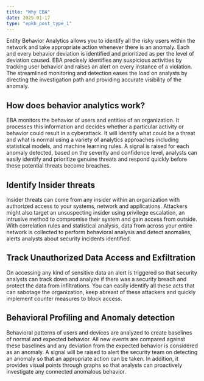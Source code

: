 ```yaml
---
title: "Why EBA"
date: 2025-01-17
type: "epkb_post_type_1"
---
```


Entity Behavior Analytics allows you to identify all the risky users within the network and take appropriate action whenever there is an anomaly. Each and every behavior deviation is identified and prioritized as per the level of deviation caused. EBA precisely identifies any suspicious activities by tracking user behavior and raises an alert on every instance of a violation. The streamlined monitoring and detection eases the load on analysts by directing the investigation path and providing accurate visibility of the anomaly.

## **How does behavior analytics work?**  
  

EBA monitors the behavior of users and entities of an organization. It processes this information and decides whether a particular activity or behavior could result in a cyberattack. It will identify what could be a threat and what is normal using a variety of analytics approaches including statistical models, and machine learning rules. A signal is raised for each anomaly detected, based on the severity and confidence level, analysts can easily identify and prioritize genuine threats and respond quickly before these potential threats become breaches.

## **Identify Insider threats**  
  

Insider threats can come from any insider within an organization with authorized access to your systems, network and applications. Attackers might also target an unsuspecting insider using privilege escalation, an intrusive method to compromise their system and gain access from outside. With correlation rules and statistical analysis, data from across your entire network is collected to perform behavioral analysis and detect anomalies, alerts analysts about security incidents identified.

## **Track Unauthorized Data Access and Exfiltration**  
  

On accessing any kind of sensitive data an alert is triggered so that security analysts can track down and analyze if there was a security breach and protect the data from infiltrations. You can easily identify all these acts that can sabotage the organization, keep abreast of these attackers and quickly implement counter measures to block access.

## **Behavioral Profiling and Anomaly detection**  
  

Behavioral patterns of users and devices are analyzed to create baselines of normal and expected behavior. All new events are compared against these baselines and any deviation from the expected behavior is considered as an anomaly. A signal will be raised to alert the security team on detecting an anomaly so that an appropriate action can be taken. In addition, it provides visual points through graphs so that analysts can proactively investigate any connected anomalous behavior.
